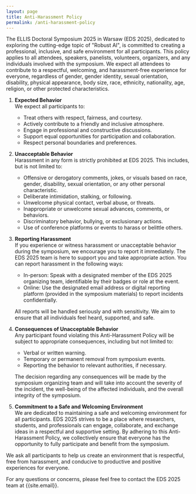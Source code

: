 ```yaml
---
layout: page
title: Anti-Harassment Policy
permalink: /anti-harassment-policy
---
```

The ELLIS Doctoral Symposium 2025 in Warsaw (EDS 2025), dedicated to exploring the cutting-edge topic of "Robust AI", is committed to creating a professional, inclusive, and safe environment for all participants. This policy applies to all attendees, speakers, panelists, volunteers, organizers, and any individuals involved with the symposium. We expect all attendees to contribute to a respectful, welcoming, and harassment-free experience for everyone, regardless of gender, gender identity, sexual orientation, disability, physical appearance, body size, race, ethnicity, nationality, age, religion, or other protected characteristics.
1. **Expected Behavior**\
    We expect all participants to:
    - Treat others with respect, fairness, and courtesy.
    - Actively contribute to a friendly and inclusive atmosphere.
    - Engage in professional and constructive discussions.
    - Support equal opportunities for participation and collaboration.
    - Respect personal boundaries and preferences.

    <!-- This comment somehow fixes the formatting -->
2. **Unacceptable Behavior**\
    Harassment in any form is strictly prohibited at EDS 2025. This includes, but is not limited to:
    - Offensive or derogatory comments, jokes, or visuals based on race, gender, disability, sexual orientation, or any other personal characteristic.
    - Deliberate intimidation, stalking, or following.
    - Unwelcome physical contact, verbal abuse, or threats.
    - Inappropriate or unwelcome sexual advances, comments, or behaviors.
    - Discriminatory behavior, bullying, or exclusionary actions.
    - Use of conference platforms or events to harass or belittle others.

    <!-- This comment somehow fixes the formatting -->
3. **Reporting Harassment**\
    If you experience or witness harassment or unacceptable behavior during the symposium, we encourage you to report it immediately. The EDS 2025 team is here to support you and take appropriate action. You can report harassment in the following ways:
      - In-person: Speak with a designated member of the EDS 2025 organizing team, identifiable by their badges or role at the event.
      - Online: Use the designated email address or digital reporting platform (provided in the symposium materials) to report incidents confidentially.

    All reports will be handled seriously and with sensitivity. We aim to ensure that all individuals feel heard, supported, and safe.
4. **Consequences of Unacceptable Behavior**\
    Any participant found violating this Anti-Harassment Policy will be subject to appropriate consequences, including but not limited to:
    - Verbal or written warning.
    - Temporary or permanent removal from symposium events.
    - Reporting the behavior to relevant authorities, if necessary.

    The decision regarding any consequences will be made by the symposium organizing team and will take into account the severity of the incident, the well-being of the affected individuals, and the overall integrity of the symposium.
5. **Commitment to a Safe and Welcoming Environment**\
We are dedicated to maintaining a safe and welcoming environment for all participants. EDS 2025 strives to be a place where researchers, students, and professionals can engage, collaborate, and exchange ideas in a respectful and supportive setting. By adhering to this Anti-Harassment Policy, we collectively ensure that everyone has the opportunity to fully participate and benefit from the symposium.

We ask all participants to help us create an environment that is respectful, free from harassment, and conducive to productive and positive experiences for everyone.

For any questions or concerns, please feel free to contact the EDS 2025 team at {{site.email}}.
<!-- For any questions or concerns, please feel free to contact the EDS 2025 team at TODO. -->